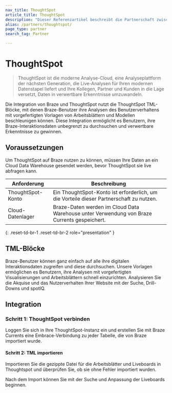 ```yaml
---
nav_title: ThoughtSpot
article_title: ThoughtSpot
description: "Dieser Referenzartikel beschreibt die Partnerschaft zwischen Braze und ThoughtSpot, einer Analyseplattform der nächsten Generation, die es Benutzern ermöglicht, ihre Braze-Interaktionsdaten unbegrenzt zu durchsuchen und verwertbare Erkenntnisse zu gewinnen."
alias: /partners/thoughtspot/
page_type: partner
search_tag: Partner

---
```


# ThoughtSpot

> ThoughtSpot ist die moderne Analyse-Cloud, eine Analyseplattform der nächsten Generation, die Live-Analysen für Ihren modernen Datenstapel liefert und Ihre Kollegen, Partner und Kunden in die Lage versetzt, Daten in verwertbare Erkenntnisse umzuwandeln.

Die Integration von Braze und ThoughtSpot nutzt die ThoughtSpot TML-Blöcke, mit denen Braze-Benutzer ihre Analysen des Benutzerverhaltens mit vorgefertigten Vorlagen von Arbeitsblättern und Modellen beschleunigen können. Diese Integration ermöglicht es Benutzern, ihre Braze-Interaktionsdaten unbegrenzt zu durchsuchen und verwertbare Erkenntnisse zu gewinnen. 

## Voraussetzungen

Um ThoughtSpot auf Braze nutzen zu können, müssen Ihre Daten an ein Cloud Data Warehouse gesendet werden, bevor ThoughtSpot sie live abfragen kann.

| Anforderung | Beschreibung |
| ----------- | ----------- |
| ThoughtSpot-Konto | Ein ThoughtSpot-Konto ist erforderlich, um die Vorteile dieser Partnerschaft zu nutzen. |
| Cloud-Datenlager| Braze-Daten werden im Cloud Data Warehouse unter Verwendung von Braze Currents gespeichert. |
{: .reset-td-br-1 .reset-td-br-2 role="presentation" }

## TML-Blöcke

Braze-Benutzer können ganz einfach auf alle ihre digitalen Interaktionsdaten zugreifen und diese durchsuchen. Unsere Vorlagen ermöglichen es Benutzern, ihre Analysen mit vorgefertigten Visualisierungen und Arbeitsblättern schnell einzurichten. Analysieren Sie die Akquise und das Nutzerverhalten Ihrer Website mit der Suche, Drill-Downs und spotIQ.

## Integration

### Schritt 1: ThoughtSpot verbinden 

Loggen Sie sich in Ihre ThoughtSpot-Instanz ein und erstellen Sie mit Braze Currents eine Embrace-Verbindung zu jeder Tabelle, die von Braze importiert wurde.

#### Schritt 2: TML importieren

Importieren Sie die gezippte Datei für die Arbeitsblätter und Liveboards in Thoughtspot und überprüfen Sie, ob sie ohne Fehler importiert wurden. 

Nach dem Import können Sie mit der Suche und Anpassung der Liveboards beginnen. 

[1]: {{site.baseurl}}/developer_guide/rest_api/basics/#endpoints
